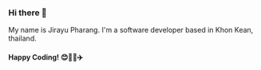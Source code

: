 ### Hi there 👋
My name is Jirayu Pharang.
I'm a software developer based in Khon Kean, thailand.

#### Happy Coding! 😊🚀🤖✈️

<!--
**Jirayu4R7/Jirayu4R7** is a ✨ _special_ ✨ repository because its `README.md` (this file) appears on your GitHub profile.
![visitors](https://visitor-badge.glitch.me/badge?page_id=Jirayu4R7/Jirayu4R7)
-->
